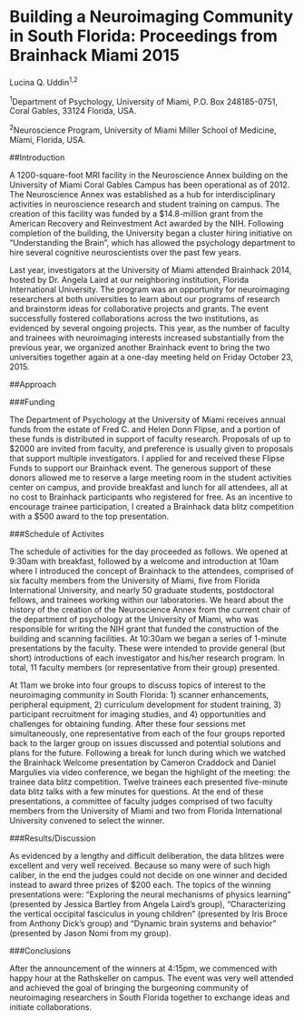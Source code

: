 # Building a Neuroimaging Community in South Florida: Proceedings from Brainhack Miami 2015

Lucina Q. Uddin<sup>1,2</sup>

<sup>1</sup>Department of Psychology, University of Miami, P.O. Box 248185-0751, Coral Gables, 33124 Florida, USA.

<sup>2</sup>Neuroscience Program, University of Miami Miller School of Medicine, Miami, Florida, USA.

##Introduction

A 1200-square-foot MRI facility in the Neuroscience Annex building on the University of Miami Coral Gables Campus has been operational as of 2012. The Neuroscience Annex was established as a hub for interdisciplinary activities in neuroscience research and student training on campus. The creation of this facility was funded by a $14.8-million grant from the American Recovery and Reinvestment Act awarded by the NIH. Following completion of the building, the University began a cluster hiring initiative on “Understanding the Brain”, which has allowed the psychology department to hire several cognitive neuroscientists over the past few years.

Last year, investigators at the University of Miami attended Brainhack 2014, hosted by Dr. Angela Laird at our neighboring institution, Florida International University. The program was an opportunity for neuroimaging researchers at both universities to learn about our programs of research and brainstorm ideas for collaborative projects and grants. The event successfully fostered collaborations across the two institutions, as evidenced by several ongoing projects. This year, as the number of faculty and trainees with neuroimaging interests increased substantially from the previous year, we organized another Brainhack event to bring the two universities together again at a one-day meeting held on Friday October 23, 2015. 

##Approach

###Funding

The Department of Psychology at the University of Miami receives annual funds from the estate of Fred C. and Helen Donn Flipse, and a portion of these funds is distributed in support of faculty research. Proposals of up to $2000 are invited from faculty, and preference is usually given to proposals that support multiple investigators. I applied for and received these Flipse Funds to support our Brainhack event. The generous support of these donors allowed me to reserve a large meeting room in the student activities center on campus, and provide breakfast and lunch for all attendees, all at no cost to Brainhack participants who registered for free. As an incentive to encourage trainee participation, I created a Brainhack data blitz competition with a $500 award to the top presentation.  

###Schedule of Activites
    
The schedule of activities for the day proceeded as follows. We opened at 9:30am with breakfast, followed by a welcome and introduction at 10am where I introduced the concept of Brainhack to the attendees, comprised of six faculty members from the University of Miami, five from Florida International University, and nearly 50 graduate students, postdoctoral fellows, and trainees working within our laboratories. We heard about the history of the creation of the Neuroscience Annex from the current chair of the department of psychology at the University of Miami, who was responsible for writing the NIH grant that funded the construction of the building and scanning facilities. At 10:30am we began a series of 1-minute presentations by the faculty. These were intended to provide general (but short) introductions of each investigator and his/her research program. In total, 11 faculty members (or representative from their group) presented.

 At 11am we broke into four groups to discuss topics of interest to the neuroimaging community in South Florida: 1) scanner enhancements, peripheral equipment, 2) curriculum development for student training, 3) participant recruitment for imaging studies, and 4) opportunities and challenges for obtaining funding. After these four sessions met simultaneously, one representative from each of the four groups reported back to the larger group on issues discussed and potential solutions and plans for the future. Following a break for lunch during which we watched the Brainhack Welcome presentation by Cameron Craddock and Daniel Margulies via video conference, we began the highlight of the meeting: the trainee data blitz competition. Twelve trainees each presented five-minute data blitz talks with a few minutes for questions. At the end of these presentations, a committee of faculty judges comprised of two faculty members from the University of Miami and two from Florida International University convened to select the winner. 

###Results/Discussion

As evidenced by a lengthy and difficult deliberation, the data blitzes were excellent and very well received. Because so many were of such high caliber, in the end the judges could not decide on one winner and decided instead to award three prizes of $200 each. The topics of the winning presentations were: “Exploring the neural mechanisms of physics learning” (presented by Jessica Bartley from Angela Laird’s group), “Characterizing the vertical occipital fasciculus in young children” (presented by Iris Broce from Anthony Dick’s group) and “Dynamic brain systems and behavior” (presented by Jason Nomi from my group). 

###Conclusions

After the announcement of the winners at 4:15pm, we commenced with happy hour at the Rathskeller on campus. The event was very well attended and achieved the goal of bringing the burgeoning community of neuroimaging researchers in South Florida together to exchange ideas and initiate collaborations.

